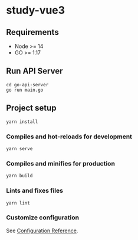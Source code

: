 # study-vue3

## Requirements

- Node >= 14
- GO >= 1.17

## Run API Server

```
cd go-api-server
go run main.go
```

## Project setup
```
yarn install
```

### Compiles and hot-reloads for development
```
yarn serve
```

### Compiles and minifies for production
```
yarn build
```

### Lints and fixes files
```
yarn lint
```

### Customize configuration
See [Configuration Reference](https://cli.vuejs.org/config/).
